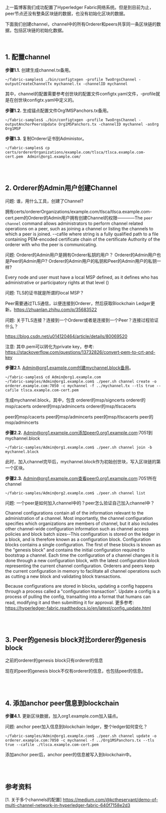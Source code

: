 上一篇博客我们成功配置了Hyperledger Fabric网络系统。但是到目前为止，peer节点还没有整条区块链的数据，也没有初始化区块的数据。

下面我们创建channel，channel中的所有Orderer和peers共享同一条区块链的数据，包括区块链的初始化数据。

<br />


## 1. 配置channel

**步骤1.1.** 创建生成channel.tx备用。

```shell
~/fabric-samples$ ./bin/configtxgen -profile TwoOrgsChannel -outputCreateChannelTx mychannel.tx -channelID mychannel
```


其中，channel的配置需要参考创世块的配置文件configtx.yaml文件，-profile就是在创世块configtx.yaml中定义的。



**步骤1.2.** 生成锚点配置文件Org1MSPanchors.tx备用。

```shell
~/fabric-samples$ ./bin/configtxgen -profile TwoOrgsChannel -outputAnchorPeersUpdate Org1MSPanchors.tx -channelID mychannel -asOrg Org1MSP
```




**步骤1.3.** 复制Orderer证书到Administor。

```shell
~/fabric-samples$ cp certs/ordererOrganizations/example.com/tlsca/tlsca.example.com-cert.pem  Admin\@org1.example.com/
```



<br />
<br />

## 2. Orderer的Admin用户创建Channel

问题: 谁，用什么工具，创建了Channel?

拥有certs/ordererOrganizations/example.com/tlsca/tlsca.example.com-cert.pem的Orderer的Admin用户拥有创建Channel的权限————The `peer channel` command allows administrators to perform channel related operations on a peer, such as joining a channel or listing the channels to which a peer is joined. --cafile <string> where string is a fully qualified path to a file containing PEM-encoded certificate chain of the certificate Authority of the orderer with who the peer is communicating. 

问题: Orderer的Admin用户是拥有Orderer私钥的用户？ Orderer的Admin用户也是Peer的Admin用户? Orderer的Admin用户的私钥和Peer的Admin用户的私钥一样?

Every node and user must have a local MSP defined, as it defines who has administrative or participatory rights at that level ()





问题: TLS的证书就是所谓的local MSP？

Peer需要通过TLS通信，以便连接到Orderer，然后获取Blockchain Ledger更新。https://zhuanlan.zhihu.com/p/35683522


问题: 关于TLS连接？连接到一个Orderer或者是连接到一个Peer？连接过程验证什么？

https://blog.csdn.net/u014120464/article/details/80069520








注意: 其中.pem可以转化为private key，参考: https://stackoverflow.com/questions/13732826/convert-pem-to-crt-and-key


**步骤2.1.** Admin@org1.example.com创建mychannel.block备用。

```shell
~/fabric-samples$ cd Admin@org1.example.com
~/fabric-samples/Admin@org1.example.com$ ./peer.sh channel create -o orderer.example.com:7050 -c mychannel -f ../mychannel.tx --tls true --cafile tlsca.example.com-cert.pem
```




生成mychannel.block，其中，包含
orderer的msp/signcerts
orderer的msp/cacerts
orderer的msp/admincerts
orderer的msp/tlscacerts

peer的msp/cacerts
peer的msp/admincerts
peer的msp/tlscacerts
peer的msp/admincerts



**步骤2.2.** Admin@org1.example.com添加peer0.org1.example.com:7051到mychannel.block

```shell
~/fabric-samples/Admin@org1.example.com$ ./peer.sh channel join -b mychannel.block
```

此时，加入channel完毕后，mychannel.block作为初始创世块，写入区块链的第一个区块。




**步骤2.3.** Admin@org1.example.com查看peer0.org1.example.com:7051所在channel
```shell
~/fabric-samples/Admin@org2.example.com$ ./peer.sh channel list
```

问题: 一个peer是如何加入channel中的？peer怎么验证自己加入channel中？

Channel configurations contain all of the information relevant to the administration of a channel. Most importantly, the channel configuration specifies which organizations are members of channel, but it also includes other channel-wide configuration information such as channel access policies and block batch sizes--This configuration is stored on the ledger in a block, and is therefore known as a configuration block. Configuration blocks contains a single configuration. The first of these blocks is known as the "genesis block" and contains the initial configuration required to bootstrap a channel. Each time the configuration of a channel changes it is done through a new configuration block, with the latest configuration block representing the current channel configuration. Orderers and peers keep the current configuration in memory to facilitate all channel operations such as cutting a new block and validating block transactions.

Because configurations are stored in blocks, updating a config happens through a process called a "configuration transaction". Update a config is a process of pulling the config, transalting into a format that humans can read, modifying it and then submitting it for approval. 更多参考: https://hyperledger-fabric.readthedocs.io/en/latest/config_update.html

<br />
<br />

## 3. Peer的genesis block对比orderer的genesis block

之前的orderer的genesis block只有orderer的信息

现在的peer的genesis block不仅有orderer的信息，也包括peer的信息。


<br />
<br />

## 4. 添加anchor peer信息到blockchain

**步骤4.1.** 更新区块数据，加入org1.example.com加入锚点。

问题: anchor peer加入信息到blockchain ledger，整个ledger如何变化？


```shell
~/fabric-samples/Admin@org1.example.com$ ./peer.sh channel update -o orderer.example.com:7050 -c mychannel -f ../Org1MSPanchors.tx --tls true --cafile ./tlsca.example.com-cert.pem
```

添加anchor peer后，anchor peer的信息被写入到blockchain中。

<br />
<br />


## 参考资料
[1. 关于多个channels的配置] https://medium.com/@kctheservant/demo-of-multi-channel-network-in-hyperledger-fabric-640f7158e2d3

